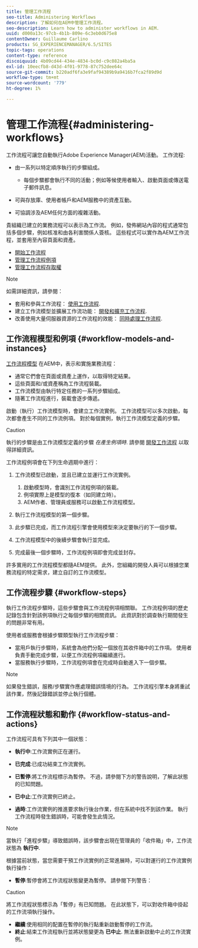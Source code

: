 ```yaml
---
title: 管理工作流程
seo-title: Administering Workflows
description: 了解如何在AEM中管理工作流程。
seo-description: Learn how to administer workflows in AEM.
uuid: d000a13c-97cb-4b1b-809e-6c3eb0d675e8
contentOwner: Guillaume Carlino
products: SG_EXPERIENCEMANAGER/6.5/SITES
topic-tags: operations
content-type: reference
discoiquuid: 4b09cd44-434e-4834-bc0d-c9c082a4ba5a
exl-id: 10eecfb8-d43d-4f01-9778-87c752dee64c
source-git-commit: b220adf6fa3e9faf94389b9a9416b7fca2f89d9d
workflow-type: tm+mt
source-wordcount: '779'
ht-degree: 1%

---
```


# 管理工作流程{#administering-workflows}

工作流程可讓您自動執行Adobe Experience Manager(AEM)活動。 工作流程:

* 由一系列以特定順序執行的步驟組成。

   * 每個步驟都會執行不同的活動；例如等候使用者輸入、啟動頁面或傳送電子郵件訊息。

* 可與存放庫、使用者帳戶和AEM服務中的資產互動。
* 可協調涉及AEM任何方面的複雜活動。

貴組織已建立的業務流程可以表示為工作流。 例如，發佈網站內容的程式通常包括多個步驟，例如核准和由各利害關係人簽核。 這些程式可以實作為AEM工作流程，並套用至內容頁面和資產。

* [開始工作流程](/help/sites-administering/workflows-starting.md)
* [管理工作流程例項](/help/sites-administering/workflows-administering.md)
* [管理工作流程存取權](/help/sites-administering/workflows-managing.md)

>[!NOTE]
>
>如需詳細資訊，請參閱：
>
>* 套用和參與工作流程： [使用工作流程](/help/sites-authoring/workflows.md).
>* 建立工作流模型並擴展工作流功能： [開發和擴充工作流程](/help/sites-developing/workflows.md).
>* 改善使用大量伺服器資源的工作流程的效能： [同時處理工作流程](/help/sites-deploying/configuring-performance.md#concurrent-workflow-processing).
>


## 工作流程模型和例項 {#workflow-models-and-instances}

[工作流程模型](/help/sites-developing/workflows.md#model) 在AEM中，表示和實施業務流程：

* 通常它們會在頁面或資產上運作，以取得特定結果。
* 這些頁面和/或資產稱為工作流程裝載。
* 工作流模型由執行特定任務的一系列步驟組成。
* 隨著工作流程進行，裝載會逐步傳遞。

啟動（執行）工作流模型時，會建立工作流實例。 工作流模型可以多次啟動，每次都會產生不同的工作流例項。 對於每個實例，執行工作流模型定義的步驟。

>[!CAUTION]
>
>執行的步驟是由工作流模型定義的步驟 *在產生例項時*. 請參閱 [開發工作流程](/help/sites-developing/workflows.md#model) 以取得詳細資訊。

工作流程例項會在下列生命週期中進行：

1. 工作流模型已啟動，並且已建立並運行工作流實例。

   1. 啟動模型時，會識別工作流程例項的裝載。
   1. 例項實際上是模型的復本（如同建立時）。
   1. AEM作者、管理員或服務可以啟動工作流程模型。

1. 執行工作流程模型的第一個步驟。
1. 此步驟已完成，而工作流程引擎會使用模型來決定要執行的下一個步驟。
1. 工作流程模型中的後續步驟會執行並完成。
1. 完成最後一個步驟時，工作流程例項即會完成並封存。

許多實用的工作流程模型都隨AEM提供。 此外，您組織的開發人員可以根據您業務流程的特定需求，建立自訂的工作流模型。

## 工作流程步驟 {#workflow-steps}

執行工作流程步驟時，這些步驟會與工作流程例項相關聯。 工作流程例項的歷史記錄包含針對該例項執行之每個步驟的相關資訊。 此資訊對於調查執行期間發生的問題非常有用。

使用者或服務會根據步驟類型執行工作流程步驟：

* 當用戶執行步驟時，系統會為他們分配一個放在其收件箱中的工作項。 使用者負責手動完成步驟，以便工作流程例項繼續進行。
* 當服務執行步驟時，工作流程例項會在完成時自動進入下一個步驟。

>[!NOTE]
>
>如果發生錯誤，服務/步驟實作應處理錯誤情境的行為。 工作流程引擎本身將重試該作業，然後記錄錯誤並停止執行個體。

## 工作流程狀態和動作 {#workflow-status-and-actions}

工作流程可具有下列其中一個狀態：

* **執行中**:工作流實例正在運行。
* **已完成**:已成功結束工作流實例。

* **已暫停**:將工作流程標示為暫停。 不過，請參閱下方的警告說明，了解此狀態的已知問題。
* **已中止**:工作流實例已終止。
* **過時**:工作流實例的推進要求執行後台作業，但在系統中找不到該作業。 執行工作流程時發生錯誤時，可能會發生此情況。

>[!NOTE]
>
>當執行「進程步驟」導致錯誤時，該步驟會出現在管理員的「收件箱」中，工作流狀態為 **執行中**.

根據當前狀態，當您需要干預工作流實例的正常進展時，可以對運行的工作流實例執行操作：

* **暫停**:暫停會將工作流程狀態變更為暫停。 請參閱下列警告：

>[!CAUTION]
>
>將工作流程狀態標示為「暫停」有已知問題。 在此狀態下，可以對收件箱中掛起的工作流項執行操作。

* **繼續**:使用相同的配置在暫停的執行點重新啟動暫停的工作流。
* **終止**:結束工作流程執行並將狀態變更為 **已中止**. 無法重新啟動中止的工作流實例。
